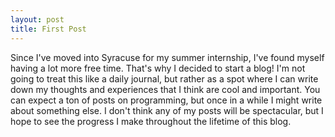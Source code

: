 ```yaml
---
layout: post
title: First Post
---
```


Since I've moved into Syracuse for my summer internship, I've found myself having a lot
more free time. That's why I decided to start a blog! I'm not going to treat this like 
a daily journal, but rather as a spot where I can write down my thoughts and 
experiences that I think are cool and important. You can expect a ton of posts 
on programming, but once in a while I might write about something else. I don't 
think any of my posts will be spectacular, but I hope to see the progress I make
throughout the lifetime of this blog.
